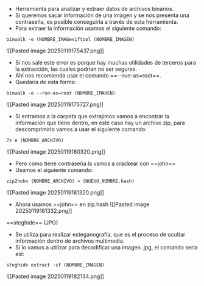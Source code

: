 - Herramienta para analizar y extraer datos de archivos binarios.
- Si queremos sacar información de una imagen y se nos presenta una contraseña, es posible conseguirla a través de esta herramienta.
- Para extraer la información usamos el siguiente comando:
```
binwalk -e (NOMBRE_IMAGexiftool (NOMBRE_IMAGEN)
```
![[Pasted image 20250119175437.png]]
- Si nos sale este error es porque hay muchas utilidades de terceros para la extracción, las cuales podrían no ser seguras.
- Ahí nos recomienda usar el comando ==--run-as=root==.
- Quedaría de esta forma:
```
binwalk -e --run-as=root (NOMBRE_IMAHEN)
```
![[Pasted image 20250119175727.png]]
- Si entramos a la carpeta que extrajimos vamos a encontrar la información que tiene dentro, en este caso hay un archivo zip, para descomprimirlo vamos a usar el siguiente comando:
```
7z e (NOMBRE_ARCHIVO)
```
![[Pasted image 20250119180320.png]]
- Pero como tiene contraseña la vamos a crackear con ==john==
- Usamos el siguiente comando:
```
zip2hohn (NOMBRE_ARCHIVO) > (NUEVO_NOMBRE.hash)
```
![[Pasted image 20250119181320.png]]
- Ahora usamos ==john== en zip.hash
![[Pasted image 20250119181332.png]]


==steghide== (JPG)
- Se utiliza para realizar esteganografía, que es el proceso de ocultar información dentro de archivos multimedia.
- Si lo vamos a utilizar para decodificar una imagen .jpg, el comando seria asi:
```
steghide extract -sf (NOMBRE_IMAGEN)
```
![[Pasted image 20250119182134.png]]
